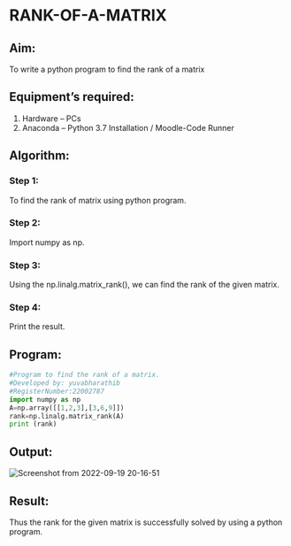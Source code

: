 # RANK-OF-A-MATRIX
## Aim:
To write a python program to find the rank of a matrix
## Equipment’s required:
1. 	Hardware – PCs
2. 	Anaconda – Python 3.7 Installation / Moodle-Code Runner
## Algorithm:
### Step 1: 
To find the rank of matrix using python program.
### Step 2: 
Import numpy as np.
### Step 3: 
Using the np.linalg.matrix_rank(), we can find the rank of the given matrix.
### Step 4: 
Print the result.
## Program:
```python
#Program to find the rank of a matrix.
#Developed by: yuvabharathib
#RegisterNumber:22002787
import numpy as np
A=np.array([[1,2,3],[3,6,9]])
rank=np.linalg.matrix_rank(A)
print (rank)
```

## Output:
![Screenshot from 2022-09-19 20-16-51](https://user-images.githubusercontent.com/113497340/191046007-acf72fac-7c5b-4c5c-a31f-e6490771a32c.png)

## Result:
Thus the rank for the given matrix is successfully solved by  using a python program.
